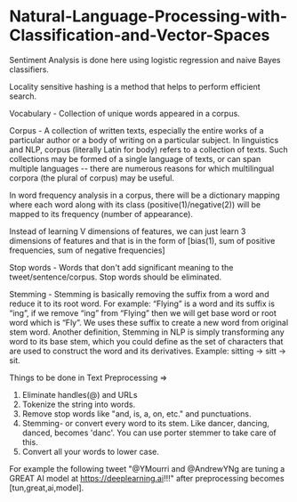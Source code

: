 # Natural-Language-Processing-with-Classification-and-Vector-Spaces
Sentiment Analysis is done here using logistic regression and naive Bayes classifiers.

Locality sensitive hashing is a method that helps to perform efficient search.

Vocabulary - Collection of unique words appeared in a corpus.

Corpus - A collection of written texts, especially the entire works of a particular author or a body of writing on a particular subject. In linguistics and NLP, corpus (literally Latin for body) refers to a collection of texts. Such collections may be formed of a single language of texts, or can span multiple languages -- there are numerous reasons for which multilingual corpora (the plural of corpus) may be useful.

In word frequency analysis in a corpus, there will be a dictionary mapping where each word along with its class (positive(1)/negative(2)) will be mapped to its frequency (number of appearance).

Instead of learning V dimensions of features, we can just learn 3 dimensions of features and that is in the form of [bias(1), sum of positive frequencies, sum of negative frequencies]

Stop words - Words that don't add significant meaning to the tweet/sentence/corpus. Stop words should be eliminated.

Stemming - Stemming is basically removing the suffix from a word and reduce it to its root word. For example: “Flying” is a word and its suffix is “ing”, if we remove “ing” from “Flying” then we will get base word or root word which is “Fly”. We uses these suffix to create a new word from original stem word. Another definition, Stemming in NLP is simply transforming any word to its base stem, which you could define as the set of characters that are used to construct the word and its derivatives. Example: sitting -> sitt -> sit.

Things to be done in Text Preprocessing =>
1. Eliminate handles(@) and URLs
2. Tokenize the string into words. 
3. Remove stop words like "and, is, a, on, etc." and punctuations.
4. Stemming- or convert every word to its stem. Like dancer, dancing, danced, becomes 'danc'. You can use porter stemmer to take care of this. 
5. Convert all your words to lower case. 

For example the following tweet "@YMourri and @AndrewYNg are tuning a GREAT AI model at https://deeplearning.ai!!!" after preprocessing becomes [tun,great,ai,model]. 






